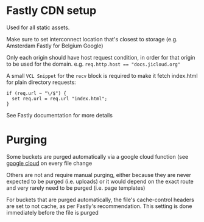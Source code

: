 # Fastly CDN setup

Used for all static assets.

Make sure to set interconnect location that's closest to storage (e.g. Amsterdam Fastly for Belgium Google)

Only each origin should have host request condition, in order for that origin to be used for the domain. e.g. `req.http.host == "docs.jicloud.org"`

A small `VCL Snippet` for the `recv` block is required to make it fetch index.html for plain directory requests:

```
if (req.url ~ "\/$") {
  set req.url = req.url "index.html";
}
```

See Fastly documentation for more details

# Purging

Some buckets are purged automatically via a google cloud function (see [google cloud](../google_cloud/google_cloud.md) on every file change

Others are not and require manual purging, either because they are never expected to be purged (i.e. uploads) or it would depend on the exact route and very rarely need to be purged (i.e. page templates)

For buckets that are purged automatically, the file's cache-control headers are set to not cache, as per Fastly's recommendation. This setting is done immediately before the file is purged